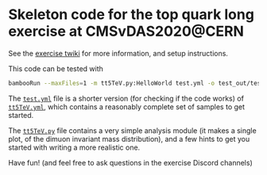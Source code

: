 Skeleton code for the top quark long exercise at CMSvDAS2020@CERN
=================================================================
See the [exercise twiki](https://twiki.cern.ch/twiki/bin/view/CMS/SWGuideCMSDataAnalysisSchoolCERN2020TopPairCrossSection) for more information, and setup instructions.

This code can be tested with
```bash
bambooRun --maxFiles=1 -m tt5TeV.py:HelloWorld test.yml -o test_out/test_1
```
The [``test.yml``](test.yml) file is a shorter version (for checking if the code works)
of [``tt5TeV.yml``](tt5TeV.yml), which contains a reasonably complete set of samples to get started.

The [``tt5TeV.py``](tt5TeV.py#L71-91) file contains a very simple analysis module
(it makes a single plot, of the dimuon invariant mass distribution), and
a few hints to get you started with writing a more realistic one.

Have fun! (and feel free to ask questions in the exercise Discord channels)

